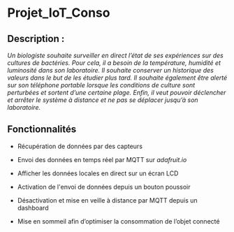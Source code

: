 # Projet_IoT_Conso

## Description :

*Un biologiste souhaite surveiller en direct l’état de ses expériences sur des cultures de bactéries. Pour cela, il a besoin de la température, humidité et luminosité dans son laboratoire. Il souhaite conserver un historique des valeurs dans le but de les étudier plus tard. Il souhaite également être alerté sur son téléphone portable lorsque les conditions de culture sont perturbées et sortent d’une certaine plage. Enfin, il veut pouvoir déclencher et arrêter le système à distance et ne pas se déplacer jusqu’à son laboratoire.*

## Fonctionnalités
- Récupération de données par des capteurs

- Envoi des données en temps réel par MQTT sur *adafruit.io*

- Afficher les données locales en direct sur un écran LCD

- Activation de l'envoi de données depuis un bouton poussoir

- Désactivation et mise en veille à distance par MQTT depuis un dashboard

- Mise en sommeil afin d’optimiser la consommation de l’objet connecté
